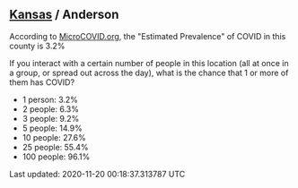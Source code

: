 
## [Kansas](/united-states/kansas) / Anderson

According to [MicroCOVID.org](http://microcovid.org),
the "Estimated Prevalence" of COVID in this county is 3.2%

If you interact with a certain number of people in this location
(all at once in a group, or spread out across the day), what is the chance that
1 or more of them has COVID?

- 1 person: 3.2%
- 2 people: 6.3%
- 3 people: 9.2%
- 5 people: 14.9%
- 10 people: 27.6%
- 25 people: 55.4%
- 100 people: 96.1%

Last updated: 2020-11-20 00:18:37.313787 UTC
